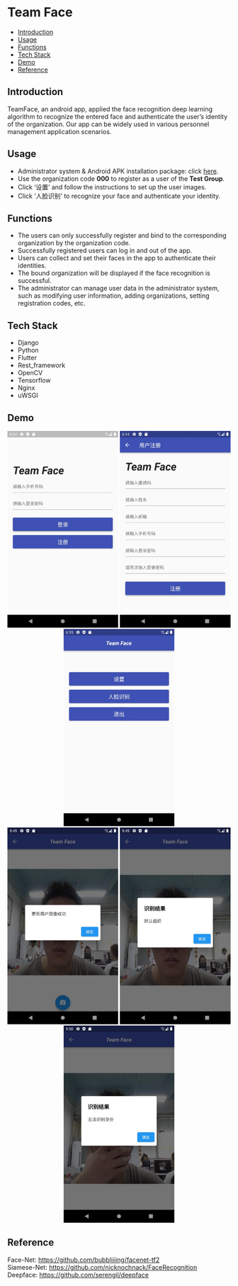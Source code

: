 # Team Face
* [Introduction](#introduction)
* [Usage](#usage)
* [Functions](#functions)
* [Tech Stack](#tech-stack)
* [Demo](#demo)
* [Reference](#reference)

## Introduction
TeamFace, an android app, applied the face recognition deep learning algorithm to recognize the entered face and authenticate the user’s identity of the organization. Our app can be widely used in various personnel management application scenarios.

## Usage
* Administrator system & Android APK installation package: click [here](http://39.103.167.15:2022).
* Use the organization code **000** to register as a user of the **Test Group**.
* Click ‘设置’ and follow the instructions to set up the user images.
* Click ‘人脸识别’ to recognize your face and authenticate your identity.

## Functions
* The users can only successfully register and bind to the corresponding organization by the organization code.
* Successfully registered users can log in and out of the app.
* Users can collect and set their faces in the app to authenticate their identities.
* The bound organization will be displayed if the face recognition is successful.
* The administrator can manage user data in the administrator system, such as modifying user information, adding organizations, setting registration codes, etc.

## Tech Stack
* Django
* Python
* Flutter
* Rest_framework
* OpenCV
* Tensorflow
* Nginx
* uWSGI

## Demo
<p align="center">
<img src="demo/login.jpg" alt="login" width="250"/> <img src="demo/signup.jpg" alt="signup" width="250"/> <img src="demo/home.jpg" alt="home" width="250"/><br>
<img src="demo/setting_success.jpg" alt="setting_success" width="250"/> <img src="demo/rec_success.jpg" alt="rec_success" width="250"/> <img src="demo/rec_failed.jpg" alt="rec_failed" width="250"/>
</p>

## Reference
Face-Net: https://github.com/bubbliiiing/facenet-tf2 <br>
Siamese-Net: https://github.com/nicknochnack/FaceRecognition <br>
Deepface: https://github.com/serengil/deepface 
